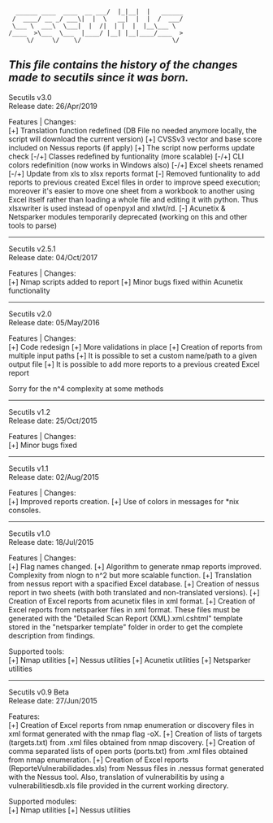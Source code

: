 ```                             __  .__.__          
  ______ ____  ____  __ ___/  |_|__|  |   ______
 /  ____/ __ _/ ___\|  |  \   __|  |  |  /  ___/
 \___ \  ___\  \___|  |  /|  | |  |  |__\___ \ 
/____  >\___  \___  |____/ |__| |__|____/____  >
     \/     \/    \/                         \/ 
```
***This file contains the history of the changes made to secutils since it was born.***
---
Secutils v3.0  
Release date: 26/Apr/2019 

Features | Changes:  
[+] Translation function redefined (DB File no needed anymore locally, the script will download the current version)
[+] CVSSv3 vector and base score included on Nessus reports (if apply)
[+] The script now performs update check
[-/+] Classes redefined by funtionality (more scalable) 
[-/+] CLI colors redefinition (now works in Windows also)
[-/+] Excel sheets renamed
[-/+] Update from xls to xlsx reports format
[-] Removed funtionality to add reports to previous created Excel files in order to improve speed execution; moreover it's easier to move one sheet from a workbook to another using Excel itself rather than loading a whole file and editing it with python. Thus xlsxwriter is used instead of openpyxl and xlwt/rd.
[-] Acunetix & Netsparker modules temporarily deprecated (working on this and other tools to parse)

---
Secutils v2.5.1  
Release date: 04/Oct/2017  

Features | Changes:  
[+] Nmap scripts added to report
[+] Minor bugs fixed within Acunetix functionality

---
Secutils v2.0  
Release date: 05/May/2016  

Features | Changes:  
[+] Code redesign
[+] More validations in place
[+] Creation of reports from multiple input paths
[+] It is possible to set a custom name/path to a given output file
[+] It is possible to add more reports to a previous created Excel report

Sorry for the n^4 complexity at some methods

---
Secutils v1.2  
Release date: 25/Oct/2015  

Features | Changes:  
[+] Minor bugs fixed

---
Secutils v1.1  
Release date: 02/Aug/2015  

Features | Changes:  
[+] Improved reports creation.
[+] Use of colors in messages for *nix consoles.

---
Secutils v1.0  
Release date: 18/Jul/2015  

Features | Changes:  
[+] Flag names changed.
[+] Algorithm to generate nmap reports improved. Complexity from nlogn to n^2 but more scalable function.
[+] Translation from nessus report with a spacified Excel database. 
[+] Creation of nessus report in two sheets (with both translated and non-translated versions).
[+] Creation of Excel reports from acunetix files in xml format.
[+] Creation of Excel reports from netsparker files in xml format. These files must be generated with the "Detailed Scan Report (XML).xml.cshtml" template stored in the "netsparker template" folder in order to get the complete description from findings.

Supported tools:  
[+] Nmap utilities
[+] Nessus utilities
[+] Acunetix utilities
[+] Netsparker utilities

---
Secutils v0.9 Beta  
Release date: 27/Jun/2015  

Features:  
[+] Creation of Excel reports from nmap enumeration or discovery files in xml format generated with the nmap flag -oX.
[+] Creation of lists of targets (targets.txt) from .xml files obtained from nmap discovery. 
[+] Creation of comma separated lists of open ports (ports.txt) from .xml files obtained from nmap enumeration.
[+] Creation of Excel reports (ReporteVulnerabilidades.xls) from Nessus files in .nessus format generated with the Nessus tool. Also, translation of vulnerabilitis by using a vulnerabilitiesdb.xls file provided in the current working directory.

Supported modules:  
[+] Nmap utilities
[+] Nessus utilities
